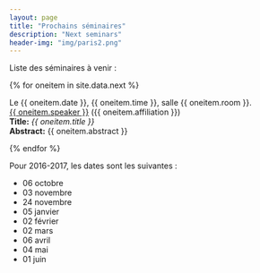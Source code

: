 ```yaml
---
layout: page
title: "Prochains séminaires"
description: "Next seminars"
header-img: "img/paris2.png"
---
```


Liste des séminaires à venir :


{% for oneitem in site.data.next %}
<p>
  Le {{ oneitem.date }}, {{ oneitem.time }}, salle {{ oneitem.room }}.<br/>
  <a href="{{ oneitem.url }}">{{ oneitem.speaker }}</a>  ({{ oneitem.affiliation }})<br/>
  <b>Title:</b> <i>{{ oneitem.title }}</i><br/>
  <b>Abstract:</b> {{ oneitem.abstract }}
  </p>
{% endfor %}


Pour 2016-2017, les dates sont les suivantes :

- 06 octobre
- 03 novembre
- 24 novembre
- 05 janvier
- 02 février
- 02 mars
- 06 avril
- 04 mai
- 01 juin
